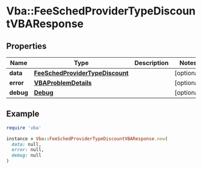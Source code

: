 # Vba::FeeSchedProviderTypeDiscountVBAResponse

## Properties

| Name | Type | Description | Notes |
| ---- | ---- | ----------- | ----- |
| **data** | [**FeeSchedProviderTypeDiscount**](FeeSchedProviderTypeDiscount.md) |  | [optional] |
| **error** | [**VBAProblemDetails**](VBAProblemDetails.md) |  | [optional] |
| **debug** | [**Debug**](Debug.md) |  | [optional] |

## Example

```ruby
require 'vba'

instance = Vba::FeeSchedProviderTypeDiscountVBAResponse.new(
  data: null,
  error: null,
  debug: null
)
```

